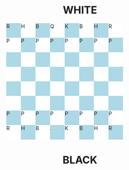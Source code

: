 <!DOCTYPE html>
<html lang="en">
<head><title>Chess game</title>
<style>
#flex,#flex1,#flex2,#flex3,#flex4,#flex5,#flex6,#flex7{
    display: flex;
    margin-left:10%;
    margin-right:10%;
    
}
img{height :3px; width:2px;}
.square{ height: 40px; width:40px;}
.black{ background-color: lightblue;}
.white{ background-color: white;}
</style>
</head>

<body>
<h1 style = "text-align:center;font-size:2em;"> WHITE</h1>

<div id = "flex">
<div class = "square black" id = "1">R</div>
<div class = "square white" id = "2">H</div>
<div class = "square black" id = "3">B</div>
<div class = "square white" id = "4">Q</div>
<div class = "square black" id = "5">K</div>
<div class = "square white" id = "6">B</div>
<div class = "square black" id = "7">H</div>
<div class = "square white" id = "8">R</div>
</div>

<div id = "flex1">
<div class = "square white" id = "9">P</div>
<div class = "square black" id = "10">P</div>
<div class = "square white" id = "11">P</div>
<div class = "square black" id = "12">P</div>
<div class = "square white" id = "13">P</div>
<div class = "square black" id = "14">P</div>
<div class = "square white" id = "15">P</div>
<div class = "square black" id="16">P</div>
</div>

<div id = "flex2">
<div class = "square black" id = "17"> </div>
<div class = "square white" id = "18"> </div>
<div class = "square black" id = "19"> </div>
<div class = "square white" id = "20"> </div>
<div class = "square black" id = "21"> </div>
<div class = "square white" id = "22"> </div>
<div class = "square black" id = "23"> </div>
<div class = "square white" id = "24"> </div>
</div>

<div id = "flex3">
<div class = "square white" id= "25"> </div>
<div class = "square black" id = "26"> </div>
<div class = "square white" id = "27"> </div>
<div class = "square black" id = "28"> </div>
<div class = "square white" id = "29"> </div>
<div class = "square black" id = "30"> </div>
<div class = "square white" id = "31"> </div>
<div class = "square black" id = "32"> </div>
</div>

<div id="flex4">
<div class = "square black" id = "33"> </div>
<div class = "square white" id = "34"> </div>
<div class = "square black" id = "35"> </div>
<div class = "square white" id = "36"> </div>
<div class = "square black" id = "37"> </div>
<div class = "square white" id = "38"> </div>
<div class = "square black" id = "39"> </div>
<div class = "square white" id = "40"> </div>
</div>

<div id="flex5">
<div class = "square white" id= "41"> </div>
<div class = "square black" id = "42"> </div>
<div class = "square white" id = "43"> </div>
<div class = "square black" id = "44"> </div>
<div class = "square white" id = "45"> </div>
<div class = "square black" id = "46"> </div>
<div class = "square white" id = "47"> </div>
<div class = "square black" id = "48"> </div>
</div>

<div id="flex6">
<div class = "square black" id = "49">P</div>
<div class = "square white" id = "50">P</div>
<div class = "square black" id = "51">P</div>
<div class = "square white" id = "52">P</div>
<div class = "square black" id = "53">P</div>
<div class = "square white" id = "54">P</div>
<div class = "square black" id = "55">P</div>
<div class = "square white" id = "56">P</div>
</div>

<div id="flex7">
<div class = "square white" id = "57">R</div>
<div class = "square black" id = "58">H</div>
<div class = "square white" id = "59">B</div>
<div class = "square black" id = "60"><img src = "blackqueen.png"></div>
<div class = "square white" id = "61">K</div>
<div class = "square black" id = "62">B</div>
<div class = "square white" id = "63">H</div>
<div class = "square black" id = "64">R</div>
</div>

<h1 style = "text-align:center;font-size:2em;"> BLACK</h1>
</body>
</html>
